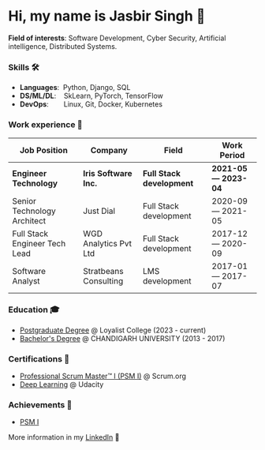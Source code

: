 # Hi, my name is Jasbir Singh 👋

**Field of interests**: Software Development, Cyber Security, Artificial intelligence, Distributed Systems. 

### Skills 🛠️
- **Languages**:&nbsp;                         Python, Django, SQL
- **DS/ML/DL**:  &nbsp;&nbsp;                  SkLearn, PyTorch, TensorFlow
- **DevOps**:    &nbsp;&nbsp;&nbsp;&nbsp;      Linux, Git, Docker, Kubernetes 

### Work experience 👔
| Job Position           | Company         | Field                         | Work Period       |
| ---------------------- | --------------- | ----------------------------- | ----------------- |
| **Engineer Technology** | **Iris Software Inc.** | **Full Stack development**  | **2021-05 — 2023-04** |
| Senior Technology Architect          | Just Dial     | Full Stack development         | 2020-09 — 2021-05 |
| Full Stack Engineer Tech Lead          | WGD Analytics Pvt Ltd     | Full Stack development | 2017-12 — 2020-09 |
| Software Analyst    | Stratbeans Consulting  | LMS development      | 2017-01 — 2017-07 |

### Education 🎓
- [Postgraduate Degree](https://github.com/jasbirnetwork) @ Loyalist College (2023 - current)
- [Bachelor's Degree](https://github.com/jasbirnetwork) @ CHANDIGARH UNIVERSITY (2013 - 2017)

### Certifications 📜
- [Professional Scrum Master™ I (PSM I)](https://www.credly.com/badges/0d81e0c9-7494-4bda-909c-87c0fb434e76/public_url) @ Scrum.org
- [Deep Learning](confirm.udacity.com/KNKXKFFQ) @ Udacity

### Achievements 🎯
- [PSM I](psmi.png)
  
More information in my [LinkedIn](https://www.linkedin.com/in/jasbirnetwork/) 🚀
